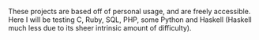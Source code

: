 These projects are based off of personal usage, and are freely accessible. 
Here I will be testing C, Ruby, SQL, PHP, some Python and Haskell (Haskell much less due to its sheer intrinsic amount of difficulty).
